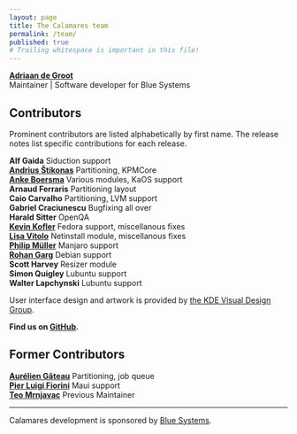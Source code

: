 ```yaml
---
layout: page
title: The Calamares team
permalink: /team/
published: true
# Trailing whitespace is important in this file!
---
```


[**Adriaan de Groot**](https://github.com/adriaandegroot)  
Maintainer | Software developer for Blue Systems

## Contributors

Prominent contributors are listed alphabetically by first name. The release notes list specific contributions for each release.

**Alf Gaida**
Siduction support  
[**Andrius Štikonas**](https://github.com/stikonas)
Partitioning, KPMCore  
[**Anke Boersma**](https://github.com/demmm)
Various modules, KaOS support  
**Arnaud Ferraris**
Partitioning layout  
**Caio Carvalho**
Partitioning, LVM support  
**Gabriel Craciunescu**
Bugfixing all over  
**Harald Sitter**
OpenQA  
[**Kevin Kofler**](https://github.com/kkofler)
Fedora support, miscellanous fixes  
[**Lisa Vitolo**](https://shainer.github.io/)
Netinstall module, miscellanous fixes  
[**Philip Müller**](https://github.com/philmmanjaro)
Manjaro support  
[**Rohan Garg**](https://github.com/shadeslayer)
Debian support  
**Scott Harvey**
Resizer module  
**Simon Quigley**
Lubuntu support  
**Walter Lapchynski**
Lubuntu support  

User interface design and artwork is provided by [the KDE Visual Design Group](https://vdesign.kde.org/).

**Find us on [GitHub](https://github.com/calamares/calamares/graphs/contributors).**

## Former Contributors

[**Aurélien Gâteau**](https://github.com/agateau)
Partitioning, job queue  
[**Pier Luigi Fiorini**](https://github.com/plfiorini)
Maui support  
[**Teo Mrnjavac**](https://github.com/teo)
Previous Maintainer  

---

Calamares development is sponsored by [Blue Systems](http://www.blue-systems.com/).
